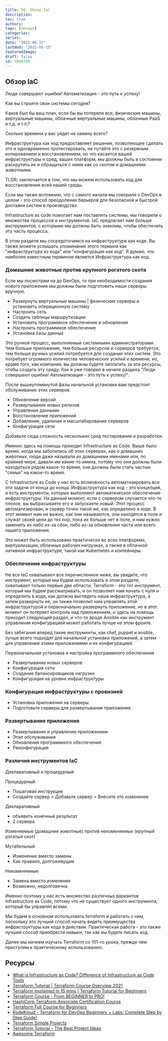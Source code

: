 ```yaml
---
title: 56. Обзор IaC
description: 
toc: true
authors:
tags: [devops]
categories:
series: 
date: "2022-06-15"
lastmod: "2022-06-15"
featuredImage:
draft: false
id: 1048709
---
```

## Обзор IaC

Люди совершают ошибки! Автоматизация - это путь к успеху! 

Как вы строите свои системы сегодня? 

Каков был бы ваш план, если бы вы потеряли все, физические машины, виртуальные машины, облачные виртуальные машины, облачные PaaS и т.д. и т.п.? 

Сколько времени у вас уйдет на замену всего? 

Инфраструктура как код предоставляет решение, позволяющее сделать это и одновременно протестировать, не путайте это с резервным копированием и восстановлением, но что касается вашей инфраструктуры и сред, ваших платформ, мы должны быть в состоянии раскрутить их и обращаться с ними как со скотом и домашними животными. 

TLDR; заключается в том, что мы можем использовать код для восстановления всей нашей среды. 

Если мы также вспомним, что с самого начала мы говорили о DevOps в целом - это способ преодоления барьеров для безопасной и быстрой доставки систем в производство. 

Infrastructure as code помогает нам поставлять системы, мы говорили о множестве процессов и инструментов. IaC предлагает нам больше инструментов, с которыми мы должны быть знакомы, чтобы обеспечить эту часть процесса. 

В этом разделе мы сосредоточимся на инфраструктуре как коде. Вы также можете услышать упоминание этого термина как "инфраструктура из кода" или "конфигурация как код". Я думаю, что наиболее известным термином является Инфраструктура как код. 

### Домашние животные против крупного рогатого скота 

Если мы посмотрим на до DevOps, то при необходимости создания нового приложения мы должны были подготовить наши серверы вручную. 

- Развернуть виртуальные машины | физические серверы и установить операционную систему
- Настроить сеть 
- Создать таблицы маршрутизации 
- Установить программное обеспечение и обновления 
- Настроить программное обеспечение 
- Установка базы данных 

Это ручной процесс, выполняемый системными администраторами. Чем больше приложение, тем больше ресурсов и серверов требуется, тем больше ручных усилий потребуется для создания этих систем. Это потребует огромного количества человеческих усилий и времени, но, кроме того, как компания, вы должны будете заплатить за эти ресурсы, чтобы создать эту среду. Как я уже говорил в начале раздела "Люди совершают ошибки! Автоматизация - это путь к успеху!".

После вышеупомянутой фазы начальной установки вам предстоит обслуживание этих серверов. 

- Обновление версий 
- Развертывание новых релизов 
- Управление данными 
- Восстановление приложений 
- Добавление, удаление и масштабирование серверов 
- Конфигурация сети

Добавьте сюда сложность нескольких сред тестирования и разработки. 

Именно здесь на помощь приходит Infrastructure as Code. Выше было время, когда мы заботились об этих серверах, как о домашних животных, люди даже называли их домашними именами или, по крайней мере, давали им какие-то имена, потому что они должны были находиться рядом какое-то время, они должны были стать частью "семьи" на какое-то время. 

С Infrastructure as Code у нас есть возможность автоматизировать все эти задачи от конца до конца. Инфраструктура как код - это концепция, и есть инструменты, которые выполняют автоматическое обеспечение инфраструктуры. На данный момент, если с сервером случается что-то плохое, вы выбрасываете его и запускаете новый. Этот процесс автоматизирован, и сервер точно такой же, как определено в коде. В этот момент нам не важно, как они называются, они находятся в поле и служат своей цели до тех пор, пока их больше нет в поле, и нам нужно заменить их либо из-за сбоя, либо из-за обновления части или всего нашего приложения. 

Это может быть использовано практически во всех платформах, виртуализации, облачных рабочих нагрузках, а также в облачной нативной инфраструктуре, такой как Kubernetes и контейнеры. 

### Обеспечение инфраструктуры 
Не все IaC охватывают все перечисленное ниже, вы увидите, что инструмент, который мы будем использовать в этом разделе, охватывает только первые две области; Terraform - это тот инструмент, который мы будем рассматривать, и он позволяет нам начать с нуля и определить в коде, как должна выглядеть наша инфраструктура, а затем развернуть ее, он также позволит нам управлять этой инфраструктурой и первоначально развернуть приложение, но в этот момент он потеряет контроль над приложением, и здесь на помощь приходит следующий раздел, и что-то вроде Ansible как инструмент управления конфигурацией может работать лучше на этом фронте. 

Без забегания вперед такие инструменты, как chef, puppet и ansible, лучше всего подходят для начальной установки приложений, а затем для управления этими приложениями и их конфигурацией. 

Первоначальная установка и настройка программного обеспечения 

- Развертывание новых серверов 
- Конфигурация сети 
- Создание балансировщиков нагрузки 
- Конфигурация на уровне инфраструктуры

### Конфигурация инфраструктуры с провизией 

- Установка приложения на серверы 
- Подготовьте серверы для развертывания приложения. 

### Развертывание приложения 

- Развертывание и управление приложением 
- Этап обслуживания
- Обновления программного обеспечения 
- Реконфигурация 

### Различия инструментов IaC

Декларативный и процедурный 

Процедурный 
- Пошаговая инструкция 
- Создайте сервер > Добавьте сервер > Внесите это изменение 

Декларативный 
- объявить конечный результат 
- 2 сервера 

Изменяемые (домашние животные) против неизменяемых (крупный рогатый скот)

Мутабельный 
- Изменение вместо замены
- Как правило, долгоживущие 

Неизменяемые
- Замена вместо изменения
- Возможно, недолговечна 

Именно поэтому у нас есть множество различных вариантов Infrastructure as Code, потому что не существует одного инструмента, который бы управлял всеми. 

Мы будем в основном использовать terraform и работать с ним, поскольку это лучший способ начать видеть преимущества инфраструктуры как кода в действии. Практическая работа - это также лучший способ приобрести навыки, так как вы будете писать код. 

Далее мы начнем изучать Terraform со 101-го урока, прежде чем приступим к практическому использованию. 

## Ресурсы 

- [What is Infrastructure as Code? Difference of Infrastructure as Code Tools ](https://www.youtube.com/watch?v=POPP2WTJ8es)
- [Terraform Tutorial | Terraform Course Overview 2021](https://www.youtube.com/watch?v=m3cKkYXl-8o)
- [Terraform explained in 15 mins | Terraform Tutorial for Beginners ](https://www.youtube.com/watch?v=l5k1ai_GBDE)
- [Terraform Course - From BEGINNER to PRO!](https://www.youtube.com/watch?v=7xngnjfIlK4&list=WL&index=141&t=16s)
- [HashiCorp Terraform Associate Certification Course](https://www.youtube.com/watch?v=V4waklkBC38&list=WL&index=55&t=111s)
- [Terraform Full Course for Beginners](https://www.youtube.com/watch?v=EJ3N-hhiWv0&list=WL&index=39&t=27s)
- [KodeKloud -  Terraform for DevOps Beginners + Labs: Complete Step by Step Guide!](https://www.youtube.com/watch?v=YcJ9IeukJL8&list=WL&index=16&t=11s)
- [Terraform Simple Projects](https://terraform.joshuajebaraj.com/)
- [Terraform Tutorial - The Best Project Ideas](https://www.youtube.com/watch?v=oA-pPa0vfks)
- [Awesome Terraform](https://github.com/shuaibiyy/awesome-terraform)

